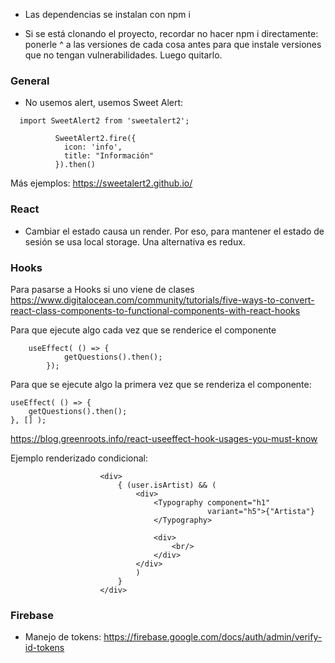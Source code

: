 - Las dependencias se instalan con npm i

- Si se está clonando el proyecto, recordar no hacer npm i directamente: ponerle ^ a las versiones de cada cosa antes para que instale versiones que no tengan vulnerabilidades. Luego quitarlo.

### General
- No usemos alert, usemos Sweet Alert:
```  
  import SweetAlert2 from 'sweetalert2';

          SweetAlert2.fire({
            icon: 'info',
            title: "Información"
          }).then()
```

Más ejemplos: https://sweetalert2.github.io/

### React
- Cambiar el estado causa un render. Por eso, para mantener el estado de sesión se usa local storage. Una alternativa es redux.

### Hooks
Para pasarse a Hooks si uno viene de clases
https://www.digitalocean.com/community/tutorials/five-ways-to-convert-react-class-components-to-functional-components-with-react-hooks

Para que ejecute algo cada vez que se renderice el componente
```    
    useEffect( () => {
            getQuestions().then();
        });
```

Para que se ejecute algo la primera vez que se renderiza el componente:
```
useEffect( () => {
    getQuestions().then();
}, [] );
```


https://blog.greenroots.info/react-useeffect-hook-usages-you-must-know

Ejemplo renderizado condicional:
```
                    <div>
                        { (user.isArtist) && (
                            <div>
                                <Typography component="h1"
                                            variant="h5">{"Artista"}
                                </Typography>

                                <div>
                                    <br/>
                                </div>
                            </div>
                            )
                        }
                    </div>
```

### Firebase
- Manejo de tokens: https://firebase.google.com/docs/auth/admin/verify-id-tokens
